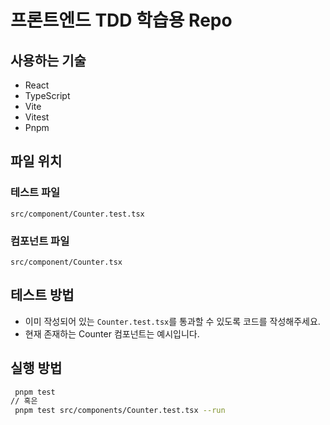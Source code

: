 # 프론트엔드 TDD 학습용 Repo

## 사용하는 기술
- React
- TypeScript
- Vite
- Vitest
- Pnpm

## 파일 위치
### 테스트 파일
`src/component/Counter.test.tsx`
### 컴포넌트 파일
`src/component/Counter.tsx`

## 테스트 방법
- 이미 작성되어 있는 `Counter.test.tsx`를 통과할 수 있도록 코드를 작성해주세요.
- 현재 존재하는 Counter 컴포넌트는 예시입니다.

## 실행 방법
```bash
 pnpm test
// 혹은
 pnpm test src/components/Counter.test.tsx --run
```
